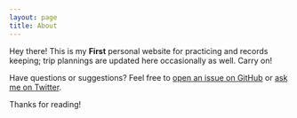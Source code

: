```yaml
---
layout: page
title: About
---
```


<p class="message">
  Hey there! This is my <strong>First</strong> personal website for practicing and records keeping;
  trip plannings are updated here occasionally as well. Carry on!
</p>

Have questions or suggestions? Feel free to [open an issue on GitHub](https://github.com/Yunhan-Zheng/lmdolphy/issues/new) or [ask me on Twitter](https://twitter.com/DolphyYunhan).

Thanks for reading!
